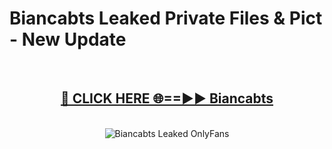 # Biancabts Leaked Private Files & Pict - New Update
<br>
<div align="center">
<h2><a href="https://mediafilles.blogspot.com/?title=Biancabts" rel="nofollow">🔴 CLICK HERE 🌐==►► Biancabts</a></h2>
<br>
<a href="https://mediafilles.blogspot.com/?title=Biancabts" rel="nofollow" data-target="animated-image.originalLink"><img src="https://i.ibb.co.com/WyWwxjT/player-gif2.gif" alt="Biancabts Leaked OnlyFans" style="max-width: 100%; display: inline-block;" data-target="animated-image.originalImage"></a>
</div>
<br>
